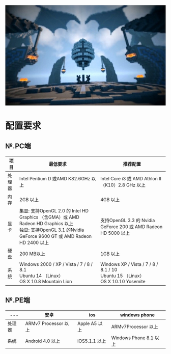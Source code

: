 <div align="center" >
<img src="/img/slide3.jpg" width="800" >     
</div>

# 配置要求

## №.PC端

项目 | 最低要求 | 推荐配置
-- | -- | --
处理器 | Intel Pentium D 或AMD K82.6GHz 以上 | Intel Core i3 或 AMD Athlon II （K10）2.8 GHz 以上
内存 | 2GB 以上 | 4GB 以上
显卡 | 集显: 支持OpenGL 2.0 的 Intel HD Graphics （含GMA）或 AMD Radeon HD Graphics 以上<br />独显: 支持OpenGL 3.1 的Nvidia GeForce 9600 GT 或 AMD Radeon HD 2400 以上 | 支持OpenGL 3.3 的 Nvidia GeForce 200 或 AMD Radeon HD 5000 以上
硬盘 | 200 MB以上 | 1GB 以上
系统 | Windows 2000 / XP / Vista / 7 / 8 / 8.1<br />Ubuntu 14 （Linux）<br />OS X 10.8 Mountain Lion | Windows XP / Vista / 7 / 8 / 8.1 / 10<br />Ubuntu 15 （Linux）<br />OS X 10.10 Yosemite

## №.PE端

--- | 安卓 | ios | windows phone
--- | --- | --- | ---
处理器 | ARMv7 Processor 以上 | Apple A5 以上 | ARMv7Processor 以上
系统 | Android 4.0 以上 | iOS5.1.1 以上 | Windows Phone 8.1 以上

&nbsp; <!-- 防止表格底端被边框覆盖 -->